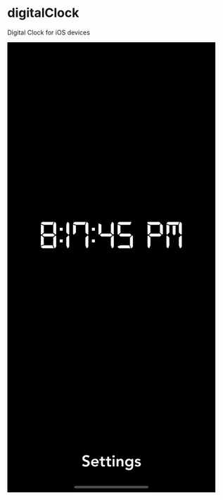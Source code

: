 # digitalClock
Digital Clock for  iOS devices
 
![Screenshot](https://github.com/karimov8899/digitalClock/blob/master/Simulator%20Screen%20Shot%20-%20iPhone%2011%20Pro%20Max%20-%202020-06-18%20at%2020.17.46.png)
